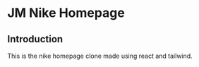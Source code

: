 # JM Nike Homepage

## Introduction

This is the nike homepage clone made using react and tailwind.
